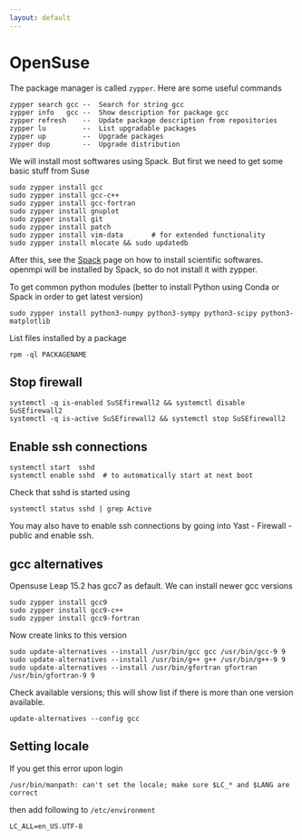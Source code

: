```yaml
---
layout: default
---
```


# OpenSuse

The package manager is called `zypper`. Here are some useful commands

```text
zypper search gcc --  Search for string gcc
zypper info   gcc --  Show description for package gcc
zypper refresh    --  Update package description from repositories
zypper lu         --  List upgradable packages
zypper up         --  Upgrade packages
zypper dup        --  Upgrade distribution
```

We will install most softwares using Spack. But first we need to get some basic stuff from Suse

```shell
sudo zypper install gcc
sudo zypper install gcc-c++
sudo zypper install gcc-fortran
sudo zypper install gnuplot
sudo zypper install git
sudo zypper install patch
sudo zypper install vim-data       # for extended functionality
sudo zypper install mlocate && sudo updatedb
```

After this, see the [Spack](comp/spack.html) page on how to install scientific softwares. openmpi will be installed by Spack, so do not install it with zypper.

To get common python modules (better to install Python using Conda or Spack in order to get latest version)

```shell
sudo zypper install python3-numpy python3-sympy python3-scipy python3-matplotlib
```

List files installed by a package

```shell
rpm -ql PACKAGENAME
```

## Stop firewall

```shell
systemctl -q is-enabled SuSEfirewall2 && systemctl disable SuSEfirewall2
systemctl -q is-active SuSEfirewall2 && systemctl stop SuSEfirewall2
```

## Enable ssh connections

```shell
systemctl start  sshd
systemctl enable sshd  # to automatically start at next boot
```

Check that sshd is started using

```shell
systemctl status sshd | grep Active
```

You may also have to enable ssh connections by going into Yast - Firewall - public and enable ssh.

## gcc alternatives

Opensuse Leap 15.2 has gcc7 as default. We can install newer gcc versions

```shell
sudo zypper install gcc9
sudo zypper install gcc9-c++
sudo zypper install gcc9-fortran
```

Now create links to this version

```shell
sudo update-alternatives --install /usr/bin/gcc gcc /usr/bin/gcc-9 9
sudo update-alternatives --install /usr/bin/g++ g++ /usr/bin/g++-9 9
sudo update-alternatives --install /usr/bin/gfortran gfortran /usr/bin/gfortran-9 9
```

Check available versions; this will show list if there is more than one version available.

```shell
update-alternatives --config gcc
```

## Setting locale

If you get this error upon login

```shell
/usr/bin/manpath: can't set the locale; make sure $LC_* and $LANG are correct
```

then add following to `/etc/environment`

```text
LC_ALL=en_US.UTF-8
```
